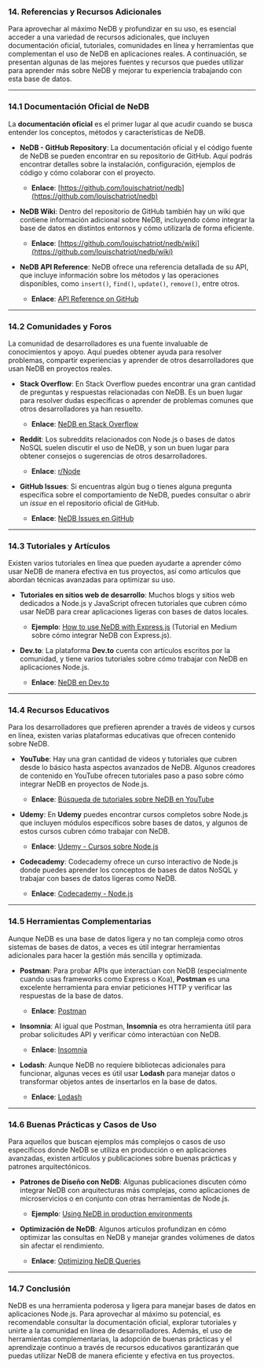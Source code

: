 ### **14. Referencias y Recursos Adicionales**

Para aprovechar al máximo NeDB y profundizar en su uso, es esencial acceder a una variedad de recursos adicionales, que incluyen documentación oficial, tutoriales, comunidades en línea y herramientas que complementan el uso de NeDB en aplicaciones reales. A continuación, se presentan algunas de las mejores fuentes y recursos que puedes utilizar para aprender más sobre NeDB y mejorar tu experiencia trabajando con esta base de datos.

---

### **14.1 Documentación Oficial de NeDB**

La **documentación oficial** es el primer lugar al que acudir cuando se busca entender los conceptos, métodos y características de NeDB.

- **NeDB - GitHub Repository**: La documentación oficial y el código fuente de NeDB se pueden encontrar en su repositorio de GitHub. Aquí podrás encontrar detalles sobre la instalación, configuración, ejemplos de código y cómo colaborar con el proyecto.
  - **Enlace**: [https://github.com/louischatriot/nedb](https://github.com/louischatriot/nedb)

- **NeDB Wiki**: Dentro del repositorio de GitHub también hay un wiki que contiene información adicional sobre NeDB, incluyendo cómo integrar la base de datos en distintos entornos y cómo utilizarla de forma eficiente.
  - **Enlace**: [https://github.com/louischatriot/nedb/wiki](https://github.com/louischatriot/nedb/wiki)

- **NeDB API Reference**: NeDB ofrece una referencia detallada de su API, que incluye información sobre los métodos y las operaciones disponibles, como `insert()`, `find()`, `update()`, `remove()`, entre otros.
  - **Enlace**: [API Reference on GitHub](https://github.com/louischatriot/nedb/blob/master/README.md)

---

### **14.2 Comunidades y Foros**

La comunidad de desarrolladores es una fuente invaluable de conocimientos y apoyo. Aquí puedes obtener ayuda para resolver problemas, compartir experiencias y aprender de otros desarrolladores que usan NeDB en proyectos reales.

- **Stack Overflow**: En Stack Overflow puedes encontrar una gran cantidad de preguntas y respuestas relacionadas con NeDB. Es un buen lugar para resolver dudas específicas o aprender de problemas comunes que otros desarrolladores ya han resuelto.
  - **Enlace**: [NeDB en Stack Overflow](https://stackoverflow.com/questions/tagged/nedb)

- **Reddit**: Los subreddits relacionados con Node.js o bases de datos NoSQL suelen discutir el uso de NeDB, y son un buen lugar para obtener consejos o sugerencias de otros desarrolladores.
  - **Enlace**: [r/Node](https://www.reddit.com/r/node/)

- **GitHub Issues**: Si encuentras algún bug o tienes alguna pregunta específica sobre el comportamiento de NeDB, puedes consultar o abrir un *issue* en el repositorio oficial de GitHub.
  - **Enlace**: [NeDB Issues en GitHub](https://github.com/louischatriot/nedb/issues)

---

### **14.3 Tutoriales y Artículos**

Existen varios tutoriales en línea que pueden ayudarte a aprender cómo usar NeDB de manera efectiva en tus proyectos, así como artículos que abordan técnicas avanzadas para optimizar su uso.

- **Tutoriales en sitios web de desarrollo**: Muchos blogs y sitios web dedicados a Node.js y JavaScript ofrecen tutoriales que cubren cómo usar NeDB para crear aplicaciones ligeras con bases de datos locales.
  - **Ejemplo**: [How to use NeDB with Express.js](https://medium.com/@turingdotdev/how-to-use-nedb-with-express-and-node-js-cdf012064b08) (Tutorial en Medium sobre cómo integrar NeDB con Express.js).

- **Dev.to**: La plataforma **Dev.to** cuenta con artículos escritos por la comunidad, y tiene varios tutoriales sobre cómo trabajar con NeDB en aplicaciones Node.js.
  - **Enlace**: [NeDB en Dev.to](https://dev.to/t/nedb)

---

### **14.4 Recursos Educativos**

Para los desarrolladores que prefieren aprender a través de videos y cursos en línea, existen varias plataformas educativas que ofrecen contenido sobre NeDB.

- **YouTube**: Hay una gran cantidad de videos y tutoriales que cubren desde lo básico hasta aspectos avanzados de NeDB. Algunos creadores de contenido en YouTube ofrecen tutoriales paso a paso sobre cómo integrar NeDB en proyectos de Node.js.
  - **Enlace**: [Búsqueda de tutoriales sobre NeDB en YouTube](https://www.youtube.com/results?search_query=nedb+tutorial)

- **Udemy**: En **Udemy** puedes encontrar cursos completos sobre Node.js que incluyen módulos específicos sobre bases de datos, y algunos de estos cursos cubren cómo trabajar con NeDB.
  - **Enlace**: [Udemy - Cursos sobre Node.js](https://www.udemy.com/courses/search/?q=node%20js)

- **Codecademy**: Codecademy ofrece un curso interactivo de Node.js donde puedes aprender los conceptos de bases de datos NoSQL y trabajar con bases de datos ligeras como NeDB.
  - **Enlace**: [Codecademy - Node.js](https://www.codecademy.com/learn/learn-node-js)

---

### **14.5 Herramientas Complementarias**

Aunque NeDB es una base de datos ligera y no tan compleja como otros sistemas de bases de datos, a veces es útil integrar herramientas adicionales para hacer la gestión más sencilla y optimizada.

- **Postman**: Para probar APIs que interactúan con NeDB (especialmente cuando usas frameworks como Express o Koa), **Postman** es una excelente herramienta para enviar peticiones HTTP y verificar las respuestas de la base de datos.
  - **Enlace**: [Postman](https://www.postman.com/)

- **Insomnia**: Al igual que Postman, **Insomnia** es otra herramienta útil para probar solicitudes API y verificar cómo interactúan con NeDB.
  - **Enlace**: [Insomnia](https://insomnia.rest/)

- **Lodash**: Aunque NeDB no requiere bibliotecas adicionales para funcionar, algunas veces es útil usar **Lodash** para manejar datos o transformar objetos antes de insertarlos en la base de datos.
  - **Enlace**: [Lodash](https://lodash.com/)

---

### **14.6 Buenas Prácticas y Casos de Uso**

Para aquellos que buscan ejemplos más complejos o casos de uso específicos donde NeDB se utiliza en producción o en aplicaciones avanzadas, existen artículos y publicaciones sobre buenas prácticas y patrones arquitectónicos.

- **Patrones de Diseño con NeDB**: Algunas publicaciones discuten cómo integrar NeDB con arquitecturas más complejas, como aplicaciones de microservicios o en conjunto con otras herramientas de Node.js.
  - **Ejemplo**: [Using NeDB in production environments](https://itnext.io/using-nedb-in-production-environments-9eb4b0730248)

- **Optimización de NeDB**: Algunos artículos profundizan en cómo optimizar las consultas en NeDB y manejar grandes volúmenes de datos sin afectar el rendimiento.
  - **Enlace**: [Optimizing NeDB Queries](https://medium.com/@mdev_monz/optimizing-nedb-queries-c4f11e3b501f)

---

### **14.7 Conclusión**

NeDB es una herramienta poderosa y ligera para manejar bases de datos en aplicaciones Node.js. Para aprovechar al máximo su potencial, es recomendable consultar la documentación oficial, explorar tutoriales y unirte a la comunidad en línea de desarrolladores. Además, el uso de herramientas complementarias, la adopción de buenas prácticas y el aprendizaje continuo a través de recursos educativos garantizarán que puedas utilizar NeDB de manera eficiente y efectiva en tus proyectos.